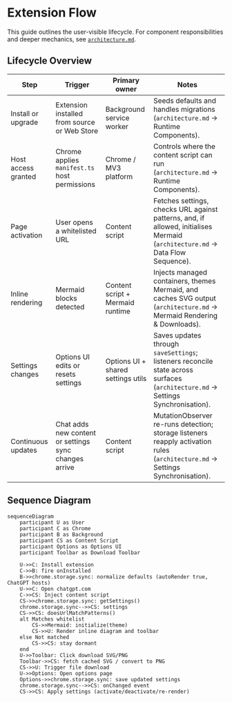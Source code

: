 # Extension Flow

This guide outlines the user-visible lifecycle. For component responsibilities and deeper mechanics, see [`architecture.md`](./architecture.md).

## Lifecycle Overview

| Step | Trigger | Primary owner | Notes |
| --- | --- | --- | --- |
| Install or upgrade | Extension installed from source or Web Store | Background service worker | Seeds defaults and handles migrations (`architecture.md` → Runtime Components). |
| Host access granted | Chrome applies `manifest.ts` host permissions | Chrome / MV3 platform | Controls where the content script can run (`architecture.md` → Runtime Components). |
| Page activation | User opens a whitelisted URL | Content script | Fetches settings, checks URL against patterns, and, if allowed, initialises Mermaid (`architecture.md` → Data Flow Sequence). |
| Inline rendering | Mermaid blocks detected | Content script + Mermaid runtime | Injects managed containers, themes Mermaid, and caches SVG output (`architecture.md` → Mermaid Rendering & Downloads). |
| Settings changes | Options UI edits or resets settings | Options UI + shared settings utils | Saves updates through `saveSettings`; listeners reconcile state across surfaces (`architecture.md` → Settings Synchronisation). |
| Continuous updates | Chat adds new content or settings sync changes arrive | Content script | MutationObserver re-runs detection; storage listeners reapply activation rules (`architecture.md` → Settings Synchronisation). |

## Sequence Diagram

```mermaid
sequenceDiagram
    participant U as User
    participant C as Chrome
    participant B as Background
    participant CS as Content Script
    participant Options as Options UI
    participant Toolbar as Download Toolbar

    U->>C: Install extension
    C->>B: fire onInstalled
    B->>chrome.storage.sync: normalize defaults (autoRender true, ChatGPT hosts)
    U->>C: Open chatgpt.com
    C->>CS: Inject content script
    CS->>chrome.storage.sync: getSettings()
    chrome.storage.sync-->>CS: settings
    CS->>CS: doesUrlMatchPatterns()
    alt Matches whitelist
        CS->>Mermaid: initialize(theme)
        CS->>U: Render inline diagram and toolbar
    else Not matched
        CS->>CS: stay dormant
    end
    U->>Toolbar: Click download SVG/PNG
    Toolbar->>CS: fetch cached SVG / convert to PNG
    CS->>U: Trigger file download
    U->>Options: Open options page
    Options->>chrome.storage.sync: save updated settings
    chrome.storage.sync-->>CS: onChanged event
    CS->>CS: Apply settings (activate/deactivate/re-render)
```

